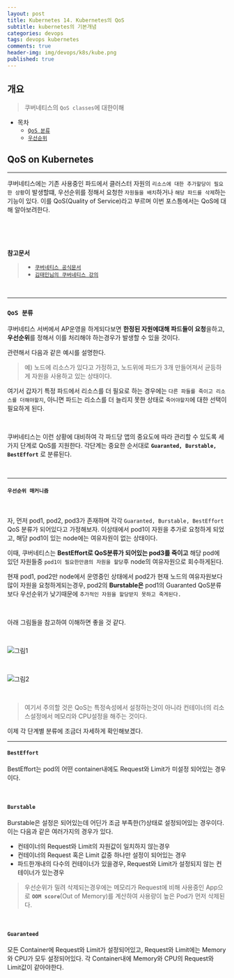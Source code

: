 ```yaml
---
layout: post
title: Kubernetes 14. Kubernetes의 QoS
subtitle: kubernetes의 기본개념
categories: devops
tags: devops kubernetes
comments: true
header-img: img/devops/k8s/kube.png
published: true
---
```


## 개요
> 쿠버네티스의 `QoS classes`에 대한이해
  
- 목차
	- [`QoS 분류`](#qos-분류)
	- [`우선순위`](#우선순위-매커니즘)
  
## QoS on Kubernetes
---
쿠버네티스에는 기존 사용중인 파드에서 클러스터 자원의 `리소스에 대한 추가할당이 필요한 상황`이 발생할떄, 우선순위를 정해서 요청한 `자원들을 배치`하거나 `해당 파드를 삭제`하는 기능이 있다. 이를 QoS(Quality of Service)라고 부르며 이번 포스틍에서는 QoS에 대해 알아보려한다. 

<br><br><br>

**참고문서**
> - [`쿠버네티스 공식문서`](https://kubernetes.io/ko/docs/tasks/configure-pod-container/quality-service-pod/)
> - [`김태민님의 쿠버네티스 강의`](https://www.inflearn.com/course/%EC%BF%A0%EB%B2%84%EB%84%A4%ED%8B%B0%EC%8A%A4-%EA%B8%B0%EC%B4%88#)

<br>

---
### **`QoS 분류`**

쿠버네티스 서버에서 AP운영을 하게되다보면 **한정된 자원에대해 파드들이 요청**을하고, **우선순위**를 정해서 이를 처리해야 하는경우가 발생할 수 있을 것이다. 

관련해서 다음과 같은 예시를 설명한다.

> 예) 노드에 리소스가 있다고 가정하고, 노드위에 파드가 3개 만들어져서 균등하게 자원을 사용하고 있는 상태이다. 

여기서 갑자기 특정 파드에서 리소스를 더 필요로 하는 경우에는 `다른 파들를 죽이고 리소스를 더해야할지`, 아니면 파드는 리소스를 더 늘리지 못한 상태로 `죽어야할지`에 대한 선택이 필요하게 된다.

<br>

쿠버네티스는 이런 상황에 대비하여 각 파드당 앱의 중요도에 따라 관리할 수 있도록 세가지 단계로 QoS를 지원한다. 각단계는 중요한 순서대로 **`Guaranted, Burstable, BestEffort`** 로 분류된다.

<br>

---

#### **`우선순위 매커니즘`**

<br>

자, 먼저 pod1, pod2, pod3가 존재하며 각각 `Guaranted, Burstable, BestEffort` QoS 분류가 되어있다고 가정해보자. 이상태에서 pod1이 자원을 추가로 요청하게 되었고, 해당 pod1이 있는 node에는 여유자원이 없는 상태이다.

이때, 쿠버네티스는 **BestEffort로 QoS분류가 되어있는 pod3를 죽이고** 해당 pod에 있던 자원들중 `pod1이 필요한만큼의 자원을 할당`후 node의 여유자원으로 회수하게된다.

현재 pod1, pod2만 node에서 운영중인 상태에서 pod2가 현재 노드의 여유자원보다 많이 자원을 요청하게되는경우, pod2의 **Burstable은** pod1의 Guaranted QoS분류보다 우선순위가 낮기때문에 `추가적인 자원을 할당받지 못하고 죽게된다.`

<br>

아래 그림들을 참고하여 이해하면 좋을 것 같다.

<br>

![그림1](https://cdn.jsdelivr.net/gh/zunoxi/zunoxi.github.io/assets/img/devops/k8s/qos/1.jpeg)

<br>

![그림2](https://cdn.jsdelivr.net/gh/zunoxi/zunoxi.github.io/assets/img/devops/k8s/qos/2.jpeg)

<br>

> 여기서 주의할 것은 QoS는 특정속성에서 설정하는것이 아니라 컨테이너의 리소스설정에서 메모리와 CPU설정을 해주는 것이다.

이제 각 단계별 분류에 조금더 자세하게 확인해보겠다.

---

#### **`BestEffort`**

BestEffort는 pod의 어떤 container내에도 Request와 Limit가 미설정 되어있는 경우이다.

<br>

#### **`Burstable`**

Burstable은 설정은 되어있는데 어딘가 조금 부족한(?)상태로 설정되어있는 경우이다. 이는 다음과 같은 여러가지의 경우가 있다.

- 컨테이너의 Request와 Limit의 자원값이 일치하지 않는경우
- 컨테이너의 Request 혹은 Limit 값중 하나만 설정이 되어있는 경우
- 파드한개내의 다수의 컨테이너가 있을경우, Request와 Limit가 설정되지 않는 컨테이너가 있는경우

> 우선순위가 밀려 삭제되는경우에는 메모리가 Request에 비해 사용중인 App으로 **`OOM score`**(Out of Memory)를 계산하여 사용량이 높은 Pod가 먼저 삭제된다.

<br>

#### **`Guaranteed`**

모든 Container에 Request와 Limit가 설정되어있고, Request와 Limit에는 Memory와 CPU가 모두 설정되어있다. 각 Container내에 Memory와 CPU의 Request와 Limit값이 같아야한다.



